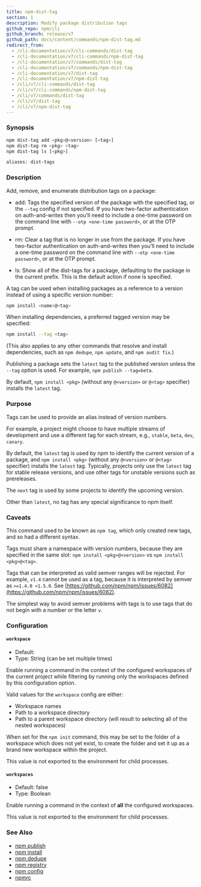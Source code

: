 ```yaml
---
title: npm-dist-tag
section: 1
description: Modify package distribution tags
github_repo: npm/cli
github_branch: release/v7
github_path: docs/content/commands/npm-dist-tag.md
redirect_from:
  - /cli-documentation/v7/cli-commands/dist-tag
  - /cli-documentation/v7/cli-commands/npm-dist-tag
  - /cli-documentation/v7/commands/dist-tag
  - /cli-documentation/v7/commands/npm-dist-tag
  - /cli-documentation/v7/dist-tag
  - /cli-documentation/v7/npm-dist-tag
  - /cli/v7/cli-commands/dist-tag
  - /cli/v7/cli-commands/npm-dist-tag
  - /cli/v7/commands/dist-tag
  - /cli/v7/dist-tag
  - /cli/v7/npm-dist-tag
---
```


### Synopsis

```bash
npm dist-tag add <pkg>@<version> [<tag>]
npm dist-tag rm <pkg> <tag>
npm dist-tag ls [<pkg>]

aliases: dist-tags
```

### Description

Add, remove, and enumerate distribution tags on a package:

* add: Tags the specified version of the package with the specified tag, or
  the `--tag` config if not specified. If you have two-factor
  authentication on auth-and-writes then you’ll need to include a one-time
  password on the command line with `--otp <one-time password>`, or at the
  OTP prompt.

* rm: Clear a tag that is no longer in use from the package. If you have
  two-factor authentication on auth-and-writes then you’ll need to include
  a one-time password on the command line with `--otp <one-time password>`,
  or at the OTP prompt.

* ls: Show all of the dist-tags for a package, defaulting to the package in
  the current prefix. This is the default action if none is specified.

A tag can be used when installing packages as a reference to a version instead
of using a specific version number:

```bash
npm install <name>@<tag>
```

When installing dependencies, a preferred tagged version may be specified:

```bash
npm install --tag <tag>
```

(This also applies to any other commands that resolve and install
dependencies, such as `npm dedupe`, `npm update`, and `npm audit fix`.)

Publishing a package sets the `latest` tag to the published version unless the
`--tag` option is used. For example, `npm publish --tag=beta`.

By default, `npm install <pkg>` (without any `@<version>` or `@<tag>`
specifier) installs the `latest` tag.

### Purpose

Tags can be used to provide an alias instead of version numbers.

For example, a project might choose to have multiple streams of development
and use a different tag for each stream, e.g., `stable`, `beta`, `dev`,
`canary`.

By default, the `latest` tag is used by npm to identify the current version
of a package, and `npm install <pkg>` (without any `@<version>` or `@<tag>`
specifier) installs the `latest` tag. Typically, projects only use the
`latest` tag for stable release versions, and use other tags for unstable
versions such as prereleases.

The `next` tag is used by some projects to identify the upcoming version.

Other than `latest`, no tag has any special significance to npm itself.

### Caveats

This command used to be known as `npm tag`, which only created new tags,
and so had a different syntax.

Tags must share a namespace with version numbers, because they are
specified in the same slot: `npm install <pkg>@<version>` vs
`npm install <pkg>@<tag>`.

Tags that can be interpreted as valid semver ranges will be rejected. For
example, `v1.4` cannot be used as a tag, because it is interpreted by
semver as `>=1.4.0 <1.5.0`.  See [https://github.com/npm/npm/issues/6082](https://github.com/npm/npm/issues/6082).

The simplest way to avoid semver problems with tags is to use tags that do
not begin with a number or the letter `v`.

### Configuration

#### `workspace`

* Default:
* Type: String (can be set multiple times)

Enable running a command in the context of the configured workspaces of the
current project while filtering by running only the workspaces defined by
this configuration option.

Valid values for the `workspace` config are either:

* Workspace names
* Path to a workspace directory
* Path to a parent workspace directory (will result to selecting all of the
  nested workspaces)

When set for the `npm init` command, this may be set to the folder of a
workspace which does not yet exist, to create the folder and set it up as a
brand new workspace within the project.

This value is not exported to the environment for child processes.


#### `workspaces`

* Default: false
* Type: Boolean

Enable running a command in the context of **all** the configured
workspaces.

This value is not exported to the environment for child processes.



### See Also

* [npm publish](/cli/v7/commands/npm-publish)
* [npm install](/cli/v7/commands/npm-install)
* [npm dedupe](/cli/v7/commands/npm-dedupe)
* [npm registry](/cli/v7/using-npm/registry)
* [npm config](/cli/v7/commands/npm-config)
* [npmrc](/cli/v7/configuring-npm/npmrc)
